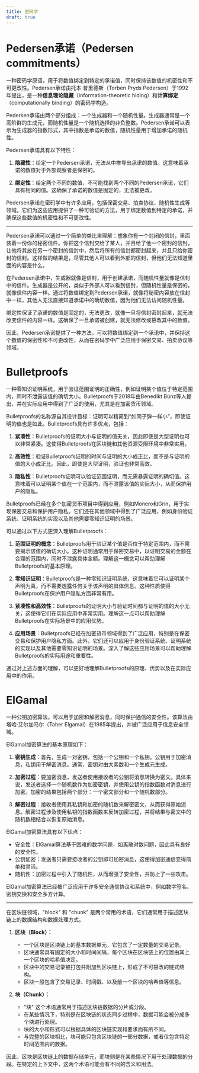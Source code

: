 ```yaml
---
title: 密码学
draft: true
---
```




# Pedersen承诺（Pedersen commitments）

一种密码学原语，用于将数值绑定到特定的承诺值，同时保持该数值的机密性和不可更改性。Pedersen承诺由托本·普里德斯（Torben Pryds Pedersen）于1992年提出，是一种**信息理论隐藏**（information-theoretic hiding）和**计算绑定**（computationally binding）的密码学构造。

Pedersen承诺由两个部分组成：一个生成器和一个随机性量。生成器通常是一个高阶群的生成元，而随机性量是一个随机选择的非负整数。Pedersen承诺可以表示为生成器的指数形式，其中指数是承诺的数值，随机性量用于增加承诺的随机性。

Pedersen承诺具有以下特性：

1. **隐藏性**：给定一个Pedersen承诺，无法从中推导出承诺的数值。这意味着承诺的数值对于外部观察者是保密的。
  
2. **绑定性**：给定两个不同的数值，不可能找到两个不同的Pedersen承诺，它们具有相同的值。这确保了承诺的数值是固定的，无法被更改。

Pedersen承诺在密码学中有许多应用，包括保密交易、拍卖协议、随机性生成等领域。它们为这些应用提供了一种可验证的方法，用于绑定数值到特定的承诺，并确保这些数值的机密性和不可更改性。



---

Pedersen承诺可以通过一个简单的类比来理解：想象你有一个封闭的信封，里面装着一份你的秘密信件。你把这个信封交给了某人，并且给了他一个密封的信封，让他将其放在另一个密封的信封中，然后将所有的信封都密封起来，并且只给你密封的信封。这样做的结果是，尽管其他人可以看到外部的信封，但他们无法知道里面的内容是什么。

在Pedersen承诺中，生成器就像是信封，用于创建承诺，而随机性量就像是信封中的信件。生成器是公开的，类似于外部人可以看到信封，但随机性量是保密的，就像信件内容一样。通过将数值绑定到Pedersen承诺，就像将秘密内容放在信封中一样，其他人无法直接知道承诺中的确切数值，因为他们无法访问随机性量。

绑定性保证了承诺的数值是固定的，无法更改，就像一旦将信封密封起来，就无法改变信件的内容一样。这确保了一旦承诺被创建，就无法修改或篡改其中的数值。

因此，Pedersen承诺提供了一种方法，可以将数值绑定到一个承诺中，并保持这个数值的保密性和不可更改性，从而在密码学中广泛应用于保密交易、拍卖协议等领域。





# Bulletproofs

一种零知识证明系统，用于验证范围证明的正确性，例如证明某个值位于特定范围内，同时不泄露该值的确切大小。Bulletproofs于2018年由Benedikt Bünz等人提出，并在实际应用中得到了广泛的使用，尤其是在加密货币领域。

Bulletproofs的名称源自其设计目标：证明可以精简到“如同子弹一样小”，即使证明的值也是如此。Bulletproofs具有许多优点，包括：

1. **紧凑性**：Bulletproofs的证明大小与证明的值无关，因此即使是大型证明也可以非常紧凑。这使得Bulletproofs在区块链和其他资源受限环境中非常实用。

2. **高效性**：验证Bulletproofs证明的时间与证明的大小成正比，而不是与证明的值的大小成正比。因此，即使是大型证明，验证也非常高效。

3. **隐私性**：Bulletproofs证明可以验证范围证明，而无需暴露证明的确切值。这意味着可以证明某个值在一个范围内，而不泄露该值的实际大小，从而保护用户的隐私。

Bulletproofs已经在多个加密货币项目中得到应用，例如Monero和Grin，用于实现保密交易和保护用户隐私。它们还在其他领域中得到了广泛应用，例如身份验证系统、证明系统的实现以及其他需要零知识证明的场景。



可以通过以下方式更深入理解Bulletproofs：

1. **范围证明的概念**：Bulletproofs用于验证某个值是否位于特定范围内，而不需要揭示该值的确切大小。这种证明通常用于保密交易中，以证明交易的金额在合理的范围内，同时不泄露具体金额。理解这一概念可以帮助理解Bulletproofs的基本原理。

2. **零知识证明**：Bulletproofs是一种零知识证明系统，这意味着它可以证明某个声明为真，而不需要透露任何关于该声明的具体信息。这种性质使得Bulletproofs在保护用户隐私方面非常有用。

3. **紧凑性和高效性**：Bulletproofs的证明大小与验证时间都与证明的值的大小无关，这使得它们在实际应用中非常实用。理解这一点可以帮助理解Bulletproofs在实际场景中的应用优势。

4. **应用场景**：Bulletproofs已经在加密货币领域得到了广泛应用，特别是在保密交易和保护用户隐私方面。此外，它们还可以应用于身份验证系统、证明系统的实现以及其他需要零知识证明的场景。深入了解这些应用场景可以帮助理解Bulletproofs的实际用途和重要性。

通过对上述方面的理解，可以更好地理解Bulletproofs的原理、优势以及在实际应用中的作用。





# ElGamal

一种公钥加密算法，可以用于加密和解密消息，同时保护通信的安全性。该算法由塔哈·艾尔加马尔（Taher Elgamal）在1985年提出，并被广泛应用于信息安全领域。

ElGamal加密算法的基本原理如下：

1. **密钥生成**：首先，生成一对密钥，包括一个公钥和一个私钥。公钥用于加密消息，私钥用于解密消息。通常，密钥对由大素数和一个生成元生成。

2. **加密过程**：要加密消息，发送者使用接收者的公钥将消息转换为密文。具体来说，发送者选择一个随机数作为加密密钥，并使用公钥的指数函数对消息进行加密。加密的结果包括两个部分：一个密文部分和一个随机数部分。

3. **解密过程**：接收者使用其私钥和加密的随机数来解密密文，从而获得原始消息。解密过程涉及使用私钥的指数函数来反转加密过程，并将结果与密文中的随机数相结合以恢复原始消息。

ElGamal加密算法具有以下优点：

- 安全性：ElGamal算法基于困难的数学问题，如离散对数问题，因此具有良好的安全性。
- 公钥加密：发送者只需要接收者的公钥即可加密消息，这使得加密通信变得简单和灵活。
- 随机性：加密过程中引入了随机性，从而增强了安全性，并防止了一些攻击。

ElGamal加密算法已经被广泛应用于许多安全通信协议和系统中，例如数字签名、密钥交换和安全多方计算。





---

在区块链领域，"block" 和 "chunk" 是两个常用的术语，它们通常用于描述区块链上的数据结构和数据处理方式。

1. **区块（Block）：**
   - 一个区块是区块链上的基本数据单元，它包含了一定数量的交易记录。
   - 区块通常具有固定的大小和时间间隔，每个区块在区块链上的位置由其上一个区块的哈希值决定。
   - 区块中的交易记录被打包并附加到区块链上，形成了不可篡改的链式结构。
   - 区块一般包含了交易记录、时间戳、以及前一个区块的哈希值等信息。

2. **块（Chunk）：**
   - "块" 这个术语通常用于描述区块链数据的分片或分段。
   - 在某些情况下，特别是在区块链的状态同步过程中，数据可能会被分成多个块进行处理。
   - 块的大小和形式可以根据具体的区块链实现和要求而有所不同。
   - 与完整的区块相比，块可能只包含区块链的一部分数据，或者仅包含特定时间范围内的数据。

因此，区块是区块链上的数据存储单元，而块则是在某些情况下用于处理数据的分段。在特定的上下文中，这两个术语可能会有不同的含义和用法。